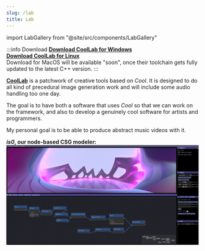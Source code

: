 ```yaml
---
slug: /lab
title: Lab
---
```


import LabGallery from "@site/src/components/LabGallery"

:::info Download
[**Download CoolLab for Windows**](/CoolLab-Windows.zip)<br/>
[**Download CoolLab for Linux**](/CoolLab-Linux.zip)<br/>
Download for MacOS will be available "soon", once their toolchain gets fully updated to the latest C++ version.
:::

<LabGallery/>

[**CoolLab**](https://github.com/CoolLibs/Lab) is a patchwork of creative tools based on _Cool_. It is designed to do all kind of precedural image generation work and will include some audio handling too one day.

The goal is to have both a software that uses _Cool_ so that we can work on the framework, and also to develop a genuinely cool software for artists and programmers.

My personal goal is to be able to produce abstract music videos with it.<br/>

**_is0_, our node-based CSG modeler:**
![is0, our node-based CSG modeler, rendered with Ray Marching.](./img/is0.png)
